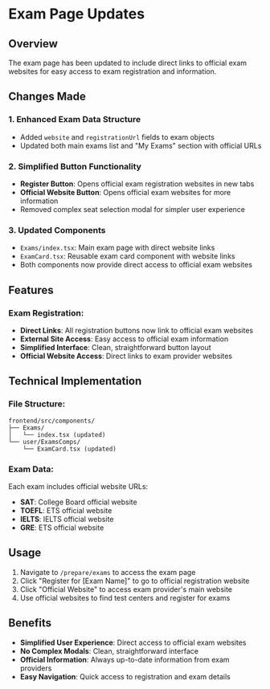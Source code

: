# Exam Page Updates

## Overview
The exam page has been updated to include direct links to official exam websites for easy access to exam registration and information.

## Changes Made

### 1. Enhanced Exam Data Structure
- Added `website` and `registrationUrl` fields to exam objects
- Updated both main exams list and "My Exams" section with official URLs

### 2. Simplified Button Functionality
- **Register Button**: Opens official exam registration websites in new tabs
- **Official Website Button**: Opens official exam websites for more information
- Removed complex seat selection modal for simpler user experience

### 3. Updated Components
- `Exams/index.tsx`: Main exam page with direct website links
- `ExamCard.tsx`: Reusable exam card component with website links
- Both components now provide direct access to official exam websites

## Features

### Exam Registration:
- **Direct Links**: All registration buttons now link to official exam websites
- **External Site Access**: Easy access to official exam information
- **Simplified Interface**: Clean, straightforward button layout
- **Official Website Access**: Direct links to exam provider websites

## Technical Implementation

### File Structure:
```
frontend/src/components/
├── Exams/
│   └── index.tsx (updated)
└── user/ExamsComps/
    └── ExamCard.tsx (updated)
```

### Exam Data:
Each exam includes official website URLs:
- **SAT**: College Board official website
- **TOEFL**: ETS official website  
- **IELTS**: IELTS official website
- **GRE**: ETS official website

## Usage

1. Navigate to `/prepare/exams` to access the exam page
2. Click "Register for [Exam Name]" to go to official registration website
3. Click "Official Website" to access exam provider's main website
4. Use official websites to find test centers and register for exams

## Benefits

- **Simplified User Experience**: Direct access to official exam websites
- **No Complex Modals**: Clean, straightforward interface
- **Official Information**: Always up-to-date information from exam providers
- **Easy Navigation**: Quick access to registration and exam details

